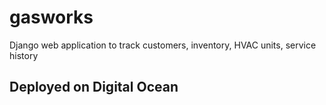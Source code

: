 # gasworks
Django web application to track customers, inventory, HVAC units, service history

## Deployed on Digital Ocean
